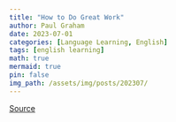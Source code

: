 ```yaml
---
title: "How to Do Great Work"
author: Paul Graham
date: 2023-07-01
categories: [Language Learning, English]
tags: [english learning]
math: true
mermaid: true
pin: false
img_path: /assets/img/posts/202307/
---
```




[Source](http://paulgraham.com/greatwork.html)